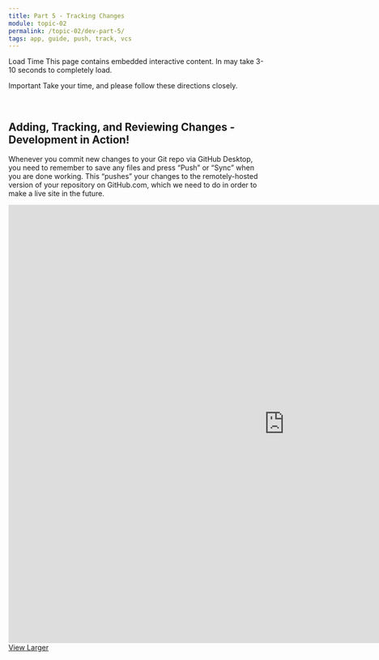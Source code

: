 ```yaml
---
title: Part 5 - Tracking Changes
module: topic-02
permalink: /topic-02/dev-part-5/
tags: app, guide, push, track, vcs
---
```


<div class="divider-heading"></div>

<span class="label label-warning">Load Time</span> This page contains embedded interactive content. In may take 3-10 seconds to completely load.

<span class="label label-danger">Important</span> Take your time, and please follow these directions closely.


<br>


## Adding, Tracking, and Reviewing Changes - Development in Action!
Whenever you commit new changes to your Git repo via GitHub Desktop, you need to remember to save any files and press “Push” or “Sync” when you are done working. This “pushes” your changes to the remotely-hosted version of your repository on GitHub.com, which we need to do in order to make a live site in the future.

<iframe src="https://h5p.org/h5p/embed/177037" width="1090" height="866" frameborder="0" allowfullscreen="allowfullscreen"></iframe>
<a href="https://h5p.org/node/177037" class="btn btn-default btn-xs" target="_blank">View Larger</a>
